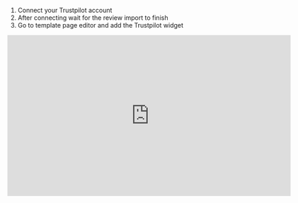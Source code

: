 <p><ol type="1">
  <li>Connect your Trustpilot account</li>
  <li>After connecting wait for the review import to finish</li>
  <li>Go to template page editor and add the Trustpilot widget</li>
</ol> </p>
<iframe width="640" height="364" src="https://www.loom.com/embed/ad3880af2447413ba979cfe9c844eb7d?sid=baf00781-d7af-4730-bbda-10eb74dba9a4" frameborder="0" webkitallowfullscreen mozallowfullscreen allowfullscreen></iframe>